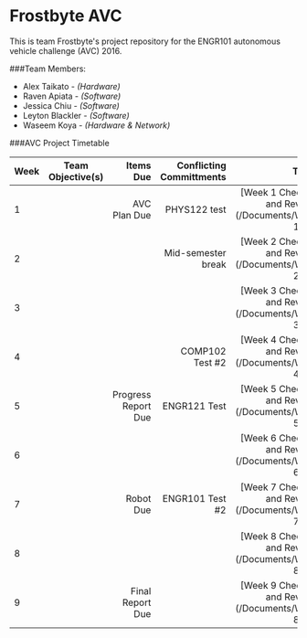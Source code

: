 # Frostbyte AVC

This is team Frostbyte's project repository for the ENGR101 autonomous vehicle challenge (AVC) 2016.

###Team Members:
* Alex Taikato - _(Hardware)_
* Raven Apiata - _(Software)_
* Jessica Chiu - _(Software)_
* Leyton Blackler - _(Software)_
* Waseem Koya - _(Hardware & Network)_

###AVC Project Timetable

| Week  | Team Objective(s)  | Items Due | Conflicting Committments | Tasks |
| :------------ |:---------------:| ------: | ------: | ------: |
| 1   |  | AVC Plan Due | PHYS122 test | [Week 1 Checklist and Review](/Documents/Week 1.md) | 
| 2   | | | Mid-semester break | [Week 2 Checklist and Review](/Documents/Week 2.md) |
| 3   | | | | [Week 3 Checklist and Review](/Documents/Week 3.md) |
| 4   | | | COMP102 Test #2 | [Week 4 Checklist and Review](/Documents/Week 4.md) | 
| 5   | | Progress Report Due | ENGR121 Test | [Week 5 Checklist and Review](/Documents/Week 5.md) |
| 6   | | | | [Week 6 Checklist and Review](/Documents/Week 6.md) |
| 7   | | Robot Due | ENGR101 Test #2 | [Week 7 Checklist and Review](/Documents/Week 7.md) | 
| 8   | | | | [Week 8 Checklist and Review](/Documents/Week 8.md) |
| 9   | | Final Report Due | | [Week 9 Checklist and Review](/Documents/Week 8.md) |
